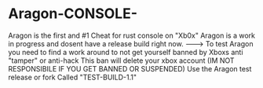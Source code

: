 # Aragon-CONSOLE-
Aragon is the first and #1 Cheat for rust console on "Xb0x" </b>
</b>
Aragon is a work in progress and dosent have a release build right now. ---></b>
To test Aragon you need to find a work around to not get yourself banned by Xboxs anti "tamper" or anti-hack</b>
This ban will delete your xbox account (IM NOT RESPONSIBILE IF YOU GET BANNED OR SUSPENDED)</b>
Use the Aragon test release or fork Called "TEST-BUILD-1.1"
